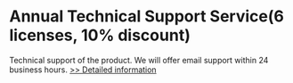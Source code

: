 # Annual Technical Support Service(6 licenses, 10% discount)
Technical support of the product. We will offer email support within 24 business hours.
[>> Detailed information](https://secure.shareit.com/shareit/product.html?productid=300970591&affiliateid=200057808)